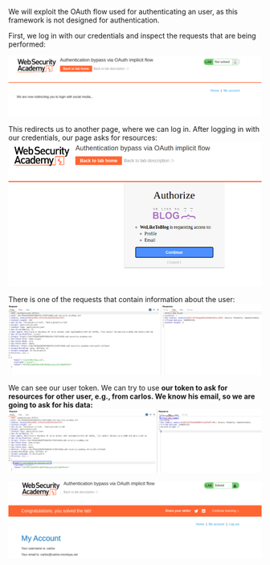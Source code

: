 We will exploit the OAuth flow used for authenticating an user, as this framework is not designed for authentication.

First, we log in with our credentials and inspect the requests that are being performed:

![](imgs/oauth_for_authentication.png)

This redirects us to another page, where we can log in. After logging in with our credentials, our page asks for resources:
![](imgs/oauth_for_authentication-1.png)

There is one of the requests that contain information about the user:
![](imgs/oauth_for_authentication-2.png)

We can see our user token. We can try to use **our token to ask for resources for other user, e.g., from carlos. We know his email, so we are going to ask for his data:**
![](imgs/oauth_for_authentication-4.png)

![](imgs/oauth_for_authentication-3.png)
